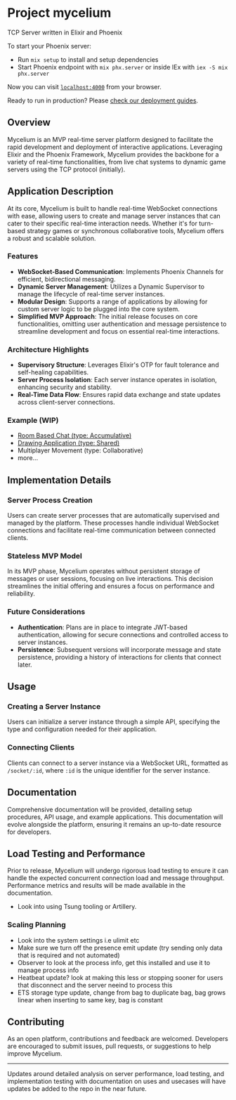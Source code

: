 # Project mycelium

TCP Server written in Elixir and Phoenix

To start your Phoenix server:

  * Run `mix setup` to install and setup dependencies
  * Start Phoenix endpoint with `mix phx.server` or inside IEx with `iex -S mix phx.server`

Now you can visit [`localhost:4000`](http://localhost:4000) from your browser.

Ready to run in production? Please [check our deployment guides](https://hexdocs.pm/phoenix/deployment.html).

## Overview

Mycelium is an MVP real-time server platform designed to facilitate the rapid development and deployment of interactive applications. Leveraging Elixir and the Phoenix Framework, Mycelium provides the backbone for a variety of real-time functionalities, from live chat systems to dynamic game servers using the TCP protocol (initially).

## Application Description

At its core, Mycelium is built to handle real-time WebSocket connections with ease, allowing users to create and manage server instances that can cater to their specific real-time interaction needs. Whether it's for turn-based strategy games or synchronous collaborative tools, Mycelium offers a robust and scalable solution.

### Features

- **WebSocket-Based Communication**: Implements Phoenix Channels for efficient, bidirectional messaging.
- **Dynamic Server Management**: Utilizes a Dynamic Supervisor to manage the lifecycle of real-time server instances.
- **Modular Design**: Supports a range of applications by allowing for custom server logic to be plugged into the core system.
- **Simplified MVP Approach**: The initial release focuses on core functionalities, omitting user authentication and message persistence to streamline development and focus on essential real-time interactions.

### Architecture Highlights

- **Supervisory Structure**: Leverages Elixir's OTP for fault tolerance and self-healing capabilities.
- **Server Process Isolation**: Each server instance operates in isolation, enhancing security and stability.
- **Real-Time Data Flow**: Ensures rapid data exchange and state updates across client-server connections.

### Example (WIP)
- [Room Based Chat (type: Accumulative)](https://github.com/toreanjoel/mycelium-demos/tree/main/socket-chat)
- [Drawing Application (type: Shared)](https://github.com/toreanjoel/mycelium-demos/tree/main/socket-draw)
- Multiplayer Movement  (type: Collaborative)
- more...

## Implementation Details

### Server Process Creation

Users can create server processes that are automatically supervised and managed by the platform. These processes handle individual WebSocket connections and facilitate real-time communication between connected clients.

### Stateless MVP Model

In its MVP phase, Mycelium operates without persistent storage of messages or user sessions, focusing on live interactions. This decision streamlines the initial offering and ensures a focus on performance and reliability.

### Future Considerations

- **Authentication**: Plans are in place to integrate JWT-based authentication, allowing for secure connections and controlled access to server instances.
- **Persistence**: Subsequent versions will incorporate message and state persistence, providing a history of interactions for clients that connect later.

## Usage

### Creating a Server Instance

Users can initialize a server instance through a simple API, specifying the type and configuration needed for their application.

### Connecting Clients

Clients can connect to a server instance via a WebSocket URL, formatted as `/socket/:id`, where `:id` is the unique identifier for the server instance.

## Documentation

Comprehensive documentation will be provided, detailing setup procedures, API usage, and example applications. This documentation will evolve alongside the platform, ensuring it remains an up-to-date resource for developers.

## Load Testing and Performance

Prior to release, Mycelium will undergo rigorous load testing to ensure it can handle the expected concurrent connection load and message throughput. Performance metrics and results will be made available in the documentation.

- Look into using Tsung tooling or Artillery.

### Scaling Planning
- Look into the system settings i.e ulimit etc
- Make sure we turn off the presence emit update (try sending only data that is required and not automated)
- Observer to look at the process info, get this installed and use it to manage process info
- Heatbeat update? look at making this less or stopping sooner for users that disconnect and the server neeind to process this
- ETS storage type update, change from bag to duplicate bag, bag grows linear when inserting to same key, bag is constant

## Contributing

As an open platform, contributions and feedback are welcomed. Developers are encouraged to submit issues, pull requests, or suggestions to help improve Mycelium.

---

Updates around detailed analysis on server performance, load testing, and implementation testing with documentation on uses and usecases will have updates be added to the repo in the near future.

